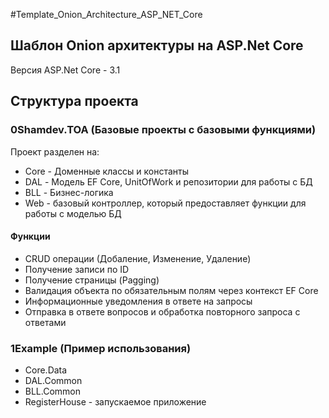 #Template_Onion_Architecture_ASP_NET_Core
## Шаблон Onion архитектуры на ASP.Net Core 
Версия ASP.Net Core - 3.1
## Структура проекта
### 0Shamdev.TOA (Базовые проекты с базовыми функциями)
Проект разделен на:
* Core - Доменные классы и константы
* DAL - Модель EF Core, UnitOfWork и репозитории для работы с БД
* BLL - Бизнес-логика
* Web - базовый контроллер, который предоставляет функции для работы с моделью БД
#### Функции
* CRUD операции (Добаление, Изменение, Удаление)
* Получение записи по ID
* Получение страницы (Pagging)
* Валидация объекта по обязательным полям через контекст EF Core
* Информационные уведомления в ответе на запросы
* Отправка в ответе вопросов и обработка повторного запроса с ответами

### 1Example (Пример использования)
 * Core.Data 
 * DAL.Common
 * BLL.Common 
 * RegisterHouse - запускаемое приложение
